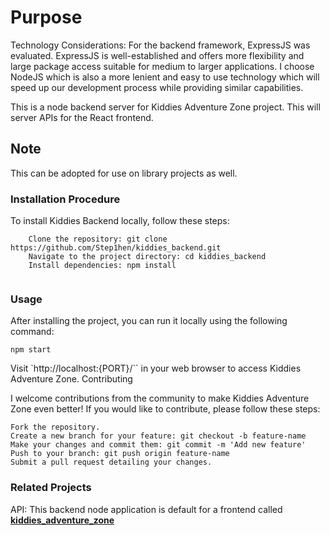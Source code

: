 # Purpose

Technology Considerations: For the backend framework, ExpressJS was evaluated. ExpressJS is well-established and offers more flexibility and large package access suitable for medium to larger applications. I choose NodeJS which is also a more lenient and easy to use technology which will speed up our development process while providing similar capabilities.

This is a node backend server for Kiddies Adventure Zone project. This will server APIs for the React frontend.

## Note

This can be adopted for use on library projects as well.

### Installation Procedure

To install Kiddies Backend locally, follow these steps:

```
    Clone the repository: git clone https://github.com/Step1hen/kiddies_backend.git
    Navigate to the project directory: cd kiddies_backend
    Install dependencies: npm install
    
```

### Usage

After installing the project, you can run it locally using the following command:

```
npm start
```

Visit `http://localhost:{PORT}/`` in your web browser to access Kiddies Adventure Zone.
Contributing

I welcome contributions from the community to make Kiddies Adventure Zone even better! If you would like to contribute, please follow these steps:

    Fork the repository.
    Create a new branch for your feature: git checkout -b feature-name
    Make your changes and commit them: git commit -m 'Add new feature'
    Push to your branch: git push origin feature-name
    Submit a pull request detailing your changes.

### Related Projects

API: This backend node application is default for a frontend called <b><a href="https://github.com/Step1hen/kiddies_frontend">kiddies_adventure_zone</a></b>
